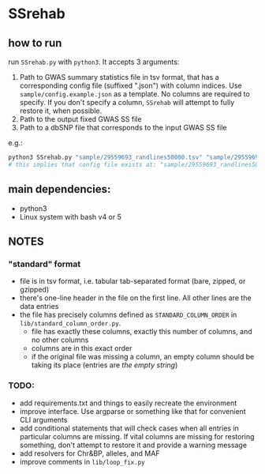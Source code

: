 # SSrehab

## how to run
run `SSrehab.py` with `python3`. It accepts 3 arguments:
 1. Path to GWAS summary statistics file in tsv format, that has a corresponding config file (suffixed \".json\") with column indices. Use `sample/config.example.json` as a template. No columns are required to specify. If you don't specify a column, `SSrehab` will attempt to fully restore it, when possible.
 2. Path to the output fixed GWAS SS file
 3. Path to a dbSNP file that corresponds to the input GWAS SS file

e.g.:
```python
python3 SSrehab.py "sample/29559693_randlines50000.tsv" "sample/29559693_randlines50000_SSREHAB-FIXED.tsv" "/media/$USER/exFAT_share/SelfDecode/dbSNP151_GRCh37.vcf.gz"
# this implies that config file exists at: "sample/29559693_randlines50000.tsv.json"
```

## main dependencies:
 - python3
 - Linux system with bash v4 or 5


## NOTES

### "standard" format
 - file is in tsv format, i.e. tabular tab-separated format (bare, zipped, or gzipped)
 - there's one-line header in the file on the first line. All other lines are the data entries
 - the file has precisely columns defined as `STANDARD_COLUMN_ORDER` in `lib/standard_column_order.py`.
    - file has exactly these columns, exactly this number of columns, and no other columns
    - columns are in this exact order
    - if the original file was missing a column, an empty column should be taking its place (entries are *the empty string*)




### TODO:
 - add requirements.txt and things to easily recreate the environment
 - improve interface. Use argparse or something like that for convenient CLI arguments
 - add conditional statements that will check cases when all entries in particular columns are missing. If vital columns are missing for restoring something, don't attempt to restore it and provide a warning message
 - add resolvers for Chr&BP, alleles, and MAF
 - improve comments in `lib/loop_fix.py`

